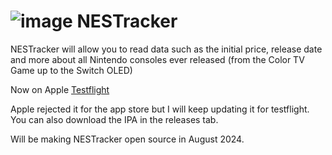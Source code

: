 # ![image](https://github.com/Techtronis/NESTracker/assets/108685009/b37a87a6-338f-40e2-a130-a51a1140f939) NESTracker
NESTracker will allow you to read data such as the initial price, release date and more about all Nintendo consoles ever released (from the Color TV Game up to the Switch OLED)

Now on Apple [Testflight](https://testflight.apple.com/join/wwep90dI)

Apple rejected it for the app store but I will keep updating it for testflight.
You can also download the IPA in the releases tab.

Will be making NESTracker open source in August 2024.




